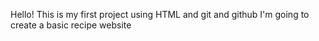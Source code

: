 Hello! 
This is my first project using HTML and git and github
I'm going to create a basic recipe website